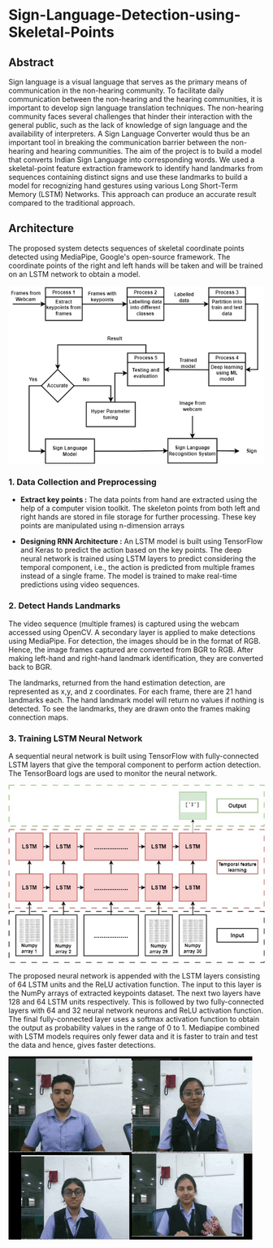 # Sign-Language-Detection-using-Skeletal-Points

## Abstract
Sign language is a visual language that serves as the primary means of communication in the non-hearing community. To facilitate daily communication between the non-hearing and the hearing communities, it is important to develop sign language translation techniques. The
non-hearing community faces several challenges that hinder their interaction with the general public, such as the lack of knowledge of sign language and the availability of interpreters. A Sign Language Converter would thus be an important tool in breaking the communication barrier between the non-hearing and hearing communities. The aim of the project is to build a model that converts Indian Sign Language into corresponding words. We used a skeletal-point feature extraction framework to identify hand landmarks from sequences containing distinct signs and use these landmarks to build a model for recognizing hand gestures using various Long Short-Term Memory (LSTM) Networks. This approach can produce an accurate result compared to the traditional approach. 

## Architecture

The proposed system detects sequences of skeletal coordinate points detected using MediaPipe, Google's open-source framework. The coordinate points of the right and left hands will be taken and will be trained on an LSTM network to obtain a model.  
\
![Architecture Diagram](assets/Architecture%20Diagram.png)

### 1. Data Collection and Preprocessing

- **Extract key points :**  The data points from hand are extracted using the help of a computer vision toolkit.  The skeleton points from both left and right hands are stored in file storage for further processing. These key points are manipulated using n-dimension arrays

- **Designing RNN Architecture :** An LSTM model is built using TensorFlow and Keras to predict the action based on the key points. The deep neural network is trained using LSTM layers to predict considering the temporal component, i.e., the action is predicted from multiple frames instead of a single frame. The model is trained to make real-time predictions using video sequences.

### 2. Detect Hands Landmarks

The video sequence (multiple frames) is captured using the webcam accessed using OpenCV. A secondary layer is applied to make detections using MediaPipe. For detection, the images should be in the format of RGB. Hence, the image frames captured are converted from BGR to RGB. After making left-hand and right-hand landmark identification, they are converted back to BGR.

The landmarks, returned from the hand estimation detection, are represented as x,y, and z coordinates. For each frame,  there are 21 hand landmarks each. The hand landmark model will return no values if nothing is detected. To see the landmarks, they are drawn onto the frames making connection maps.

### 3. Training LSTM Neural Network
 A sequential neural network is built using TensorFlow with fully-connected LSTM layers that give the temporal component to perform action detection. The TensorBoard logs are used to monitor the neural network.

![lstm architecture](assets/LstmArchitecture.jpg) 

  The proposed neural network is appended with the LSTM layers consisting of 64 LSTM units and the ReLU activation function. The input to this layer is the NumPy arrays of extracted keypoints dataset. The next two layers have 128 and 64 LSTM units respectively. This is followed by two fully-connected layers with 64 and 32 neural network neurons and ReLU activation function. The final fully-connected layer uses a softmax activation function to obtain the output as probability values in the range of 0 to 1. Mediapipe combined with LSTM models requires only fewer data and it is faster to train and test the data and hence, gives faster detections.

![result](assets/result.gif) 
